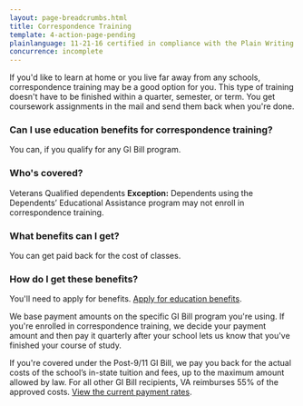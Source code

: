 ```yaml
---
layout: page-breadcrumbs.html
title: Correspondence Training
template: 4-action-page-pending
plainlanguage: 11-21-16 certified in compliance with the Plain Writing Act
concurrence: incomplete
---
```


If you'd like to learn at home or you live far away from any schools, correspondence training may be a good option for you. This type of training doesn't have to be finished within a quarter, semester, or term. You get coursework assignments in the mail and send them back when you're done.

<div class="call-out" markdown="1">

### Can I use education benefits for correspondence training?

You can, if you qualify for any GI Bill program.

### Who's covered?
Veterans
Qualified dependents 
**Exception:** Dependents using the Dependents’ Educational Assistance program may not enroll in correspondence training.
</div>

### What benefits can I get? 

You can get paid back for the cost of classes.

### How do I get these benefits? 

You'll need to apply for benefits. [Apply for education benefits](/education/apply-for-education-benefits/). 

We base payment amounts on the specific GI Bill program you're using. If you're enrolled in correspondence training, we decide your payment amount and then pay it quarterly after your school lets us know that you've finished your course of study. 

If you're covered under the Post-9/11 GI Bill, we pay you back for the actual costs of the school’s in-state tuition and fees, up to the maximum amount allowed by law. For all other GI Bill recipients, VA reimburses 55% of the approved costs. [View the current payment rates](http://www.benefits.va.gov/gibill/resources/benefits_resources/rate_tables.asp).


